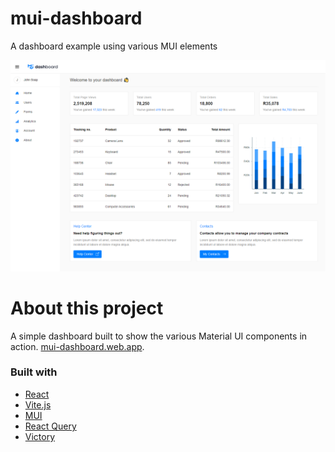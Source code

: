 # mui-dashboard

A dashboard example using various MUI elements

[![Project Banner](https://github.com/seezmash/readme-images/blob/main/mui-dashboard.png)](https://mui-dashboard.web.app/)

# About this project

A simple dashboard built to show the various Material UI components in action.
[mui-dashboard.web.app](https://mui-dashboard.web.app/).

### Built with

- [React](https://reactjs.org/)
- [Vite.js](https://vitejs.dev/)
- [MUI](https://mui.com/)
- [React Query](https://tanstack.com/query/v4)
- [Victory](https://formidable.com/open-source/victory/)
